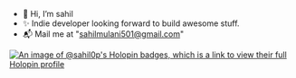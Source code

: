 - 👋 Hi, I’m sahil
- ✨ Indie developer looking forward to build awesome stuff.
- 📬 Mail me at "sahilmulani501@gmail.com"

[![An image of @sahil0p's Holopin badges, which is a link to view their full Holopin profile](https://holopin.me/sahil0p)](https://holopin.io/@sahil0p)
